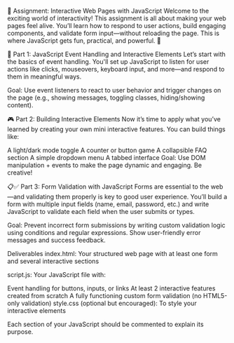 🧠 Assignment: Interactive Web Pages with JavaScript
Welcome to the exciting world of interactivity! This assignment is all about making your web pages feel alive. You’ll learn how to respond to user actions, build engaging components, and validate form input—without reloading the page. This is where JavaScript gets fun, practical, and powerful. 🚀

🎉 Part 1: JavaScript Event Handling and Interactive Elements
Let’s start with the basics of event handling. You'll set up JavaScript to listen for user actions like clicks, mouseovers, keyboard input, and more—and respond to them in meaningful ways.

Goal: Use event listeners to react to user behavior and trigger changes on the page (e.g., showing messages, toggling classes, hiding/showing content).

🎮 Part 2: Building Interactive Elements
Now it’s time to apply what you’ve learned by creating your own mini interactive features. You can build things like:

A light/dark mode toggle
A counter or button game
A collapsible FAQ section
A simple dropdown menu
A tabbed interface
Goal: Use DOM manipulation + events to make the page dynamic and engaging. Be creative!

📋✅ Part 3: Form Validation with JavaScript
Forms are essential to the web—and validating them properly is key to good user experience. You’ll build a form with multiple input fields (name, email, password, etc.) and write JavaScript to validate each field when the user submits or types.

Goal: Prevent incorrect form submissions by writing custom validation logic using conditions and regular expressions. Show user-friendly error messages and success feedback.

Deliverables
index.html: Your structured web page with at least one form and several interactive sections

script.js: Your JavaScript file with:

Event handling for buttons, inputs, or links
At least 2 interactive features created from scratch
A fully functioning custom form validation (no HTML5-only validation)
style.css (optional but encouraged): To style your interactive elements

Each section of your JavaScript should be commented to explain its purpose.

